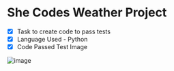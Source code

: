 # She Codes Weather Project 
 
- [x] Task to create code to pass tests
- [x] Language Used - Python
- [x] Code Passed Test Image 

![image](https://github.com/sue-lim/she-codes-python-weather-project/assets/113986306/baa48d7f-21b2-423d-a014-0622e948d6a5)

